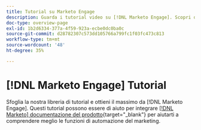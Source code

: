 ```yaml
---
title: Tutorial su Marketo Engage
description: Guarda i tutorial video su [!DNL Marketo Engage]. Scopri di più su cone utilizzare le funzionalità di automazione marketing e altro ancora.
doc-type: overview-page
exl-id: 1b2d6334-377a-4f59-923a-ecbe0dc0ba0c
source-git-commit: d28782307c573dd105766a799fc1f03fc473c813
workflow-type: tm+mt
source-wordcount: '48'
ht-degree: 35%

---
```


# [!DNL Marketo Engage] Tutorial

Sfoglia la nostra libreria di tutorial e ottieni il massimo da [!DNL Marketo Engage]. Questi tutorial possono essere di aiuto per integrare [[!DNL Marketo] documentazione del prodotto](https://experienceleague.adobe.com/docs/marketo/using/home.html?lang=it){target="_blank"} per aiutarti a comprendere meglio le funzioni di automazione del marketing.

<div id="recs-overview-body-1"></div>
<div id="recs-overview-body-2"></div>
<div id="recs-overview-body-3"></div>
<div id="recs-overview-body-4"></div>
<div id="recs-overview-body-5"></div>
<div id="recs-overview-body-6"></div>

